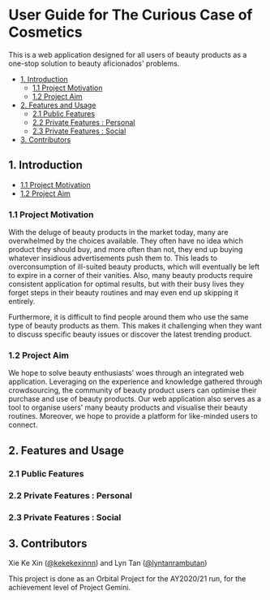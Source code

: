 # User Guide for The Curious Case of Cosmetics

This is a web application designed for all users of beauty products as a one-stop solution to beauty aficionados' problems.  

* [1. Introduction](#1-introduction)
   * [1.1 Project Motivation](#11-project-motivation)
   * [1.2 Project Aim](#12-project-aim)
* [2. Features and Usage](#2-features-and-usage)
   * [2.1 Public Features](#21-public-features)
   * [2.2 Private Features : Personal](#22-private-features--personal)
   * [2.3 Private Features : Social](#23-private-features--social)
* [3. Contributors](#3-contributors)

## 1. Introduction

  * [1.1 Project Motivation](#11-project-motivation)
  * [1.2 Project Aim](#12-project-aim)

### 1.1 Project Motivation 

With the deluge of beauty products in the market today, many are overwhelmed by the choices available. They often have no idea which product they should buy, and more often than not, they end up buying whatever insidious advertisements push them to. This leads to overconsumption of ill-suited beauty products, which will eventually be left to expire in a corner of their vanities. Also, many beauty products require consistent application for optimal results, but with their busy lives they forget steps in their beauty routines and may even end up skipping it entirely.

Furthermore, it is difficult to find people around them who use the same type of beauty products as them. This makes it challenging when they want to discuss specific beauty issues or discover the latest trending product. 


### 1.2 Project Aim 

We hope to solve beauty enthusiasts’ woes through an integrated web application. Leveraging on the experience and knowledge gathered through crowdsourcing, the community of beauty product users can optimise their purchase and use of beauty products. Our web application also serves as a tool to organise users’ many beauty products and visualise their beauty routines. Moreover, we hope to provide a platform for like-minded users to connect.

## 2. Features and Usage

### 2.1 Public Features

### 2.2 Private Features : Personal

### 2.3 Private Features : Social

## 3. Contributors

Xie Ke Xin ([@kekekexinnn](https://github.com/kekekexinnn)) and Lyn Tan ([@lyntanrambutan](https://github.com/lyntanrambutan))

This project is done as an Orbital Project for the AY2020/21 run, for the achievement level of Project Gemini.
